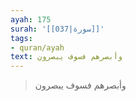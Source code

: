 ```yaml
---
ayah: 175
surah: '[[037|سورة]]'
tags:
- quran/ayah
text: وأبصرهم فسوف يبصرون
---
```

> وأبصرهم فسوف يبصرون
